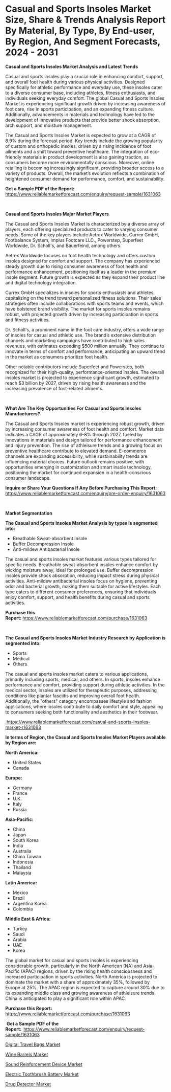 <p><h1>Casual and Sports Insoles Market Size, Share & Trends Analysis Report By Material, By Type, By End-user, By Region, And Segment Forecasts, 2024 - 2031</h1></p><p><strong>Casual and Sports Insoles Market Analysis and Latest Trends</strong></p>
<p><p>Casual and sports insoles play a crucial role in enhancing comfort, support, and overall foot health during various physical activities. Designed specifically for athletic performance and everyday use, these insoles cater to a diverse consumer base, including athletes, fitness enthusiasts, and individuals seeking everyday comfort. The global Casual and Sports Insoles Market is experiencing significant growth driven by increasing awareness of foot care, rise in sports participation, and an expanding fitness culture. Additionally, advancements in materials and technology have led to the development of innovative products that provide better shock absorption, arch support, and moisture management.</p><p>The Casual and Sports Insoles Market is expected to grow at a CAGR of 8.9% during the forecast period. Key trends include the growing popularity of custom and orthopedic insoles, driven by a rising incidence of foot ailments and a shift toward preventive healthcare. The integration of eco-friendly materials in product development is also gaining traction, as consumers become more environmentally conscious. Moreover, online retailing is becoming increasingly significant, providing broader access to a variety of products. Overall, the market’s evolution reflects a combination of heightened consumer demand for performance, comfort, and sustainability.</p></p>
<p><strong>Get a Sample PDF of the Report:&nbsp;</strong> <a href="https://www.reliablemarketforecast.com/enquiry/request-sample/1631063?utm_campaign=1117&utm_medium=2&utm_source=Github&utm_content=ia&utm_term=27102024&utm_id=casual-and-sports-insoles">https://www.reliablemarketforecast.com/enquiry/request-sample/1631063</a></p>
<p>&nbsp;</p>
<p><strong>Casual and Sports Insoles Major Market Players</strong></p>
<p><p>The Casual and Sports Insoles Market is characterized by a diverse array of players, each offering specialized products to cater to varying consumer needs. Some of the key players include Aetrex Worldwide, Currex GmbH, Footbalance System, Implus Footcare LLC., Powerstep, Superfeet Worldwide, Dr. Scholl's, and Bauerfeind, among others.</p><p>Aetrex Worldwide focuses on foot health technology and offers custom insoles designed for comfort and support. The company has experienced steady growth due to rising consumer awareness of foot health and performance enhancement, positioning itself as a leader in the premium insole segment. Future growth is expected as they expand their product line and digital technology integration.</p><p>Currex GmbH specializes in insoles for sports enthusiasts and athletes, capitalizing on the trend toward personalized fitness solutions. Their sales strategies often include collaborations with sports teams and events, which have bolstered brand visibility. The market for sports insoles remains robust, with projected growth driven by increasing participation in sports and fitness activities.</p><p>Dr. Scholl's, a prominent name in the foot care industry, offers a wide range of insoles for casual and athletic use. The brand’s extensive distribution channels and marketing campaigns have contributed to high sales revenues, with estimates exceeding $500 million annually. They continue to innovate in terms of comfort and performance, anticipating an upward trend in the market as consumers prioritize foot health.</p><p>Other notable contributors include Superfeet and Powerstep, both recognized for their high-quality, performance-oriented insoles. The overall insoles market is projected to experience significant growth, estimated to reach $3 billion by 2027, driven by rising health awareness and the increasing prevalence of foot-related ailments.</p></p>
<p>&nbsp;</p>
<p><strong>What Are The Key Opportunities For Casual and Sports Insoles Manufacturers?</strong></p>
<p><p>The Casual and Sports Insoles market is experiencing robust growth, driven by increasing consumer awareness of foot health and comfort. Market data indicates a CAGR of approximately 6-8% through 2027, fueled by innovations in materials and design tailored for performance enhancement and injury prevention. The rise of athleisure trends and a growing focus on preventive healthcare contribute to elevated demand. E-commerce channels are expanding accessibility, while sustainability trends are influencing material choices. Future outlook remains positive, with opportunities emerging in customization and smart insole technology, positioning the market for continued expansion in a health-conscious consumer landscape.</p></p>
<p><strong>Inquire or Share Your Questions If Any Before Purchasing This Report:</strong> <a href="https://www.reliablemarketforecast.com/enquiry/pre-order-enquiry/1631063?utm_campaign=1117&utm_medium=2&utm_source=Github&utm_content=ia&utm_term=27102024&utm_id=casual-and-sports-insoles">https://www.reliablemarketforecast.com/enquiry/pre-order-enquiry/1631063</a></p>
<p>&nbsp;</p>
<p><strong>Market Segmentation</strong></p>
<p><strong>The Casual and Sports Insoles Market Analysis by types is segmented into:</strong></p>
<p><ul><li>Breathable Sweat-absorbent Insole</li><li>Buffer Decompression Insole</li><li>Anti-mildew Antibacterial Insole</li></ul></p>
<p><p>The casual and sports insoles market features various types tailored for specific needs. Breathable sweat-absorbent insoles enhance comfort by wicking moisture away, ideal for prolonged use. Buffer decompression insoles provide shock absorption, reducing impact stress during physical activities. Anti-mildew antibacterial insoles focus on hygiene, preventing odor and bacterial growth, making them suitable for active lifestyles. Each type caters to different consumer preferences, ensuring that individuals enjoy comfort, support, and health benefits during casual and sports activities.</p></p>
<p><strong>Purchase this Report:&nbsp;</strong><a href="https://www.reliablemarketforecast.com/purchase/1631063?utm_campaign=1117&utm_medium=2&utm_source=Github&utm_content=ia&utm_term=27102024&utm_id=casual-and-sports-insoles">https://www.reliablemarketforecast.com/purchase/1631063</a></p>
<p>&nbsp;</p>
<p><strong>The Casual and Sports Insoles Market Industry Research by Application is segmented into:</strong></p>
<p><ul><li>Sports</li><li>Medical</li><li>Others</li></ul></p>
<p><p>The casual and sports insoles market caters to various applications, primarily including sports, medical, and others. In sports, insoles enhance performance and comfort, providing support during athletic activities. In the medical sector, insoles are utilized for therapeutic purposes, addressing conditions like plantar fasciitis and improving overall foot health. Additionally, the "others" category encompasses lifestyle and fashion applications, where insoles contribute to daily comfort and style, appealing to consumers seeking both functionality and aesthetics in their footwear.</p></p>
<p><a href="https://www.reliablemarketforecast.com/casual-and-sports-insoles-market-r1631063?utm_campaign=1117&utm_medium=2&utm_source=Github&utm_content=ia&utm_term=27102024&utm_id=casual-and-sports-insoles">&nbsp;https://www.reliablemarketforecast.com/casual-and-sports-insoles-market-r1631063</a></p>
<p><strong>In terms of Region, the Casual and Sports Insoles Market Players available by Region are:</strong></p>
<p>
    <p> <strong> North America: </strong>
        <ul>
            <li>United States</li>
            <li>Canada</li>
        </ul>
        </p> 
    <p> <strong> Europe: </strong>
        <ul>
            <li>Germany</li>
            <li>France</li>
            <li>U.K.</li>
            <li>Italy</li>
            <li>Russia</li>
        </ul>
        </p> 
    <p> <strong> Asia-Pacific: </strong>
        <ul>
            <li>China</li>
            <li>Japan</li>
            <li>South Korea</li>
            <li>India</li>
            <li>Australia</li>
            <li>China Taiwan</li>
            <li>Indonesia</li>
            <li>Thailand</li>
            <li>Malaysia</li>
        </ul>
        </p> 
    <p> <strong> Latin America: </strong>
        <ul>
            <li>Mexico</li>
            <li>Brazil</li>
            <li>Argentina Korea</li>
            <li>Colombia</li>
        </ul>
        </p> 
    <p> <strong> Middle East & Africa: </strong>
        <ul>
            <li>Turkey</li>
            <li>Saudi</li>
            <li>Arabia</li>
            <li>UAE</li>
            <li>Korea</li>
        </ul>
    </p>
    </p>
<p><p>The global market for casual and sports insoles is experiencing considerable growth, particularly in the North American (NA) and Asia-Pacific (APAC) regions, driven by the rising health consciousness and increased participation in sports activities. North America is projected to dominate the market with a share of approximately 35%, followed by Europe at 25%. The APAC region is expected to capture around 30% due to its expanding middle class and growing awareness of athleisure trends. China is anticipated to play a significant role within APAC.</p></p>
<p><strong>Purchase this Report: </strong><a href="https://www.reliablemarketforecast.com/purchase/1631063?utm_campaign=1117&utm_medium=2&utm_source=Github&utm_content=ia&utm_term=27102024&utm_id=casual-and-sports-insoles">https://www.reliablemarketforecast.com/purchase/1631063</a></p>
<p>&nbsp;<strong>Get a Sample PDF of the Report:&nbsp;&nbsp;</strong><a href="https://www.reliablemarketforecast.com/enquiry/request-sample/1631063?utm_campaign=1117&utm_medium=2&utm_source=Github&utm_content=ia&utm_term=27102024&utm_id=casual-and-sports-insoles">https://www.reliablemarketforecast.com/enquiry/request-sample/1631063</a></p>
<p><strong></strong></p>
<p><p><a href="https://github.com/AKSHATREPORTPRIME/Market-Research-Report-List-6/blob/main/digital-travel-bags-market.md?utm_campaign=1117&utm_medium=2&utm_source=Github&utm_content=ia&utm_term=27102024&utm_id=casual-and-sports-insoles">Digital Travel Bags Market</a></p><p><a href="https://www.linkedin.com/pulse/wine-barrels-market-segmentation-in-depth-analysis-white-v4bse?utm_campaign=1117&utm_medium=2&utm_source=Github&utm_content=ia&utm_term=27102024&utm_id=casual-and-sports-insoles">Wine Barrels Market</a></p><p><a href="https://issuu.com/reportprime-2/docs/sound-reinforcement-device-market-s_120760a19e7d5a?utm_campaign=1117&utm_medium=2&utm_source=Github&utm_content=ia&utm_term=27102024&utm_id=casual-and-sports-insoles">Sound Reinforcement Device Market</a></p><p><a href="https://www.linkedin.com/pulse/electric-toothbrush-battery-market-global-trends-forecast-1fote?utm_campaign=1117&utm_medium=2&utm_source=Github&utm_content=ia&utm_term=27102024&utm_id=casual-and-sports-insoles">Electric Toothbrush Battery Market</a></p><p><a href="https://issuu.com/reportprime-2/docs/drug-detector-market-size-2030.pptx_f1417eec99a969?utm_campaign=1117&utm_medium=2&utm_source=Github&utm_content=ia&utm_term=27102024&utm_id=casual-and-sports-insoles">Drug Detector Market</a></p></p>